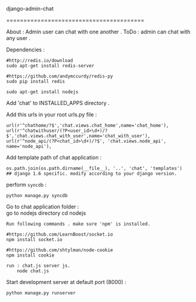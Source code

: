 django-admin-chat

========================================

About : Admin user can chat with one another . ToDo : admin can chat with any user .

Dependencies : 

    #http://redis.io/download
    sudo apt-get install redis-server
     
    #https://github.com/andymccurdy/redis-py
    sudo pip install redis 

    sudo apt-get install nodejs

Add 'chat' to INSTALLED_APPS directory . 

Add this urls in your root urls.py file : 

    url(r'^chathome/?$','chat.views.chat_home',name='chat_home'),
    url(r'^chatwithuser/(?P<user_id>\d+)/?$','chat.views.chat_with_user',name='chat_with_user'),
    url(r'^node_api/(?P<chat_id>\d+)/?$', 'chat.views.node_api', name='node_api'),
    
Add template path of chat application : 
    
    os.path.join(os.path.dirname(__file__), '..', 'chat', 'templates')   ## django 1.6 specific. modify according to your django version.

perform `syncdb` :
    
    python manage.py syncdb

Go to chat application folder :    
    go to nodejs directory 
        cd nodejs
    
    Run following commands . make sure 'npm' is installed.
    
    #https://github.com/LearnBoost/socket.io
    npm install socket.io
     
    #https://github.com/shtylman/node-cookie
    npm install cookie
    
    run : chat.js server js.
        node chat.js

Start development server at default port (8000)  :

    python manage.py runserver